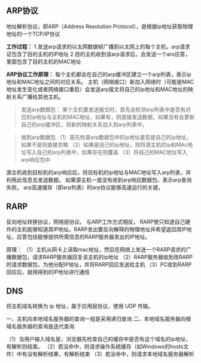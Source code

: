 
## ARP协议

地址解析协议，即ARP（Address Resolution Protocol），是根据ip地址获取物理地址的一个TCP/IP协议

**工作过程：**
1.发送arp请求的以太网数据帧广播到以太网上的每个主机，arp请求证包含了目的主机的IP地址
2.目的主机收到该arp请求后，会发送一个aro应答，里面包含了目的主机的MAC地址

**ARP协议工作原理：**
每个主机都会在自己的arp缓冲区建立一个arp列表，表示ip地址和MAC地址之间的对应关系。
主机（网络接口）新加入网络时（可能是MAC地址发生变化或者网络接口重启）会发送arp报文将自己的ip地址和MAC地址的映射关系广播给其他主机。

>发送arp数据包：
某个主机要发送报文时，首先会检测arp列表中是否有对应的ip地址与主机的MAC地址，如果有，则直接发送数据，如果没有会更新自己的arp缓冲区，将新的映射关系加入到arp列表中。

>收到arp数据包
（1）首先检查arp数据包中的ip地址是否是自己的ip地址，如果不是则直接忽略
（2）如果是自己的ip地址，则将源主机的ip和MAc地址写入自己的arp列表中，如果存在则覆盖
（3）将自己的MAC地址写入arp响应包中

源主机收到目标机的arp响应后，将目标机的ip地址与MAC地址写入arp列表，并利用此信息去发送数据。
如果源主机一直没有收到arp响应数据包，表示arp查询失败。
arp高速缓存（即arp列表）时arp协议能够高速运行的关键。

## RARP

反向地址转换协议，网络层协议。
与ARP工作方式相反，
RARP使只知道自己硬件的主机能够知道其IP地址。RARP发出要反向解释的物理地址并希望返回其IP地址，应答包括能够提供所需信息的RARP服务器发出的IP地址。

原理：
（1）主机从网卡上读取mac地址，然后在网络上发送一个RARP请求的广播数据包，请求RARP服务器回复该主机的ip地址
（2）RARP服务器收到改RARP的请求数据包，为他分配IP地址，并将RARP回应发送给主机
（3）PC收到RARP回应后，就用得到的IP地址进行通信

## DNS

将主机域名转换为 ip 地址，属于应用层协议，使用 UDP 传输。

一、主机向本地域名服务器的查询一般是采用递归查询
二、本地域名服务器向根域名服务器的查询是迭代查询

（1）当用户输入域名是，浏览器先检查自己的缓存中是否有这个域名的ip地址，有解析则结束。
（2）若没命中，则请求操作系统缓存（如Windows的hosts文件）中有没有解析结果，有解析结束
（3）若没命中，则请求本地域名服务器解析